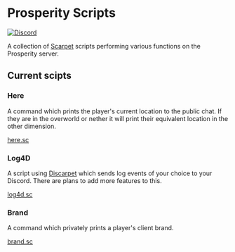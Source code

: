 # Prosperity Scripts

[![Discord](https://img.shields.io/discord/844449121376534558?color=%235865F2&label=discord&logo=discord&logoColor=white)](https://discord.gg/hfTxZ4XxYj/)

A collection of [Scarpet](https://github.com/gnembon/fabric-carpet/blob/master/docs/scarpet/Documentation.md) scripts performing various functions on the Prosperity server.

## Current scipts

### Here

A command which prints the player's current location to the public chat. If they are in the overworld or nether it will print their equivalent location in the other dimension.

[here.sc](https://github.com/ProsperityMC/Prosperity-Scripts/blob/main/utilities/here.sc)

### Log4D

A script using [Discarpet](https://github.com/replaceitem/carpet-discarpet) which sends log events of your choice to your Discord. There are plans to add more features to this.

[log4d.sc](https://github.com/ProsperityMC/Prosperity-Scripts/blob/main/admin/log4d.sc)

### Brand

A command which privately prints a player's client brand.

[brand.sc](https://github.com/ProsperityMC/Prosperity-Scripts/blob/main/admin/brand.sc)
